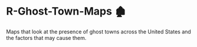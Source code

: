 # R-Ghost-Town-Maps 🏚️
Maps that look at the presence of ghost towns across the United States and the factors that may cause them.
